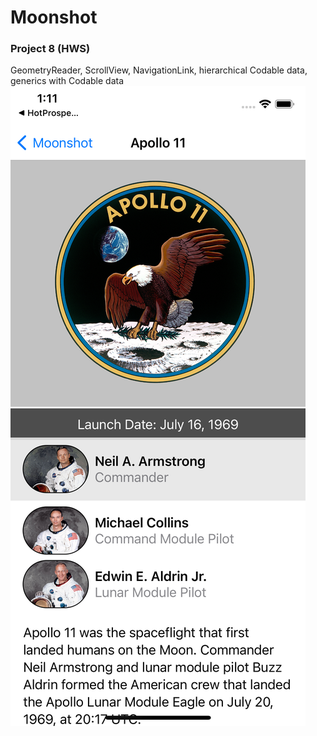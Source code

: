 # Moonshot
### Project 8 (HWS)
GeometryReader, ScrollView, NavigationLink, hierarchical Codable data, generics with Codable data
![](screenshot1.png)
